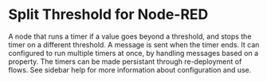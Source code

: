# Split Threshold for Node-RED

A node that runs a timer if a value goes beyond a threshold, and stops the timer on a different threshold. A message is sent when the timer ends. It can configured to run multiple timers at once, by handling messages based on a property. The timers can be made persistant through re-deployment of flows. See sidebar help for more information about configuration and use.
